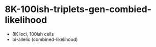 # 8K-100ish-triplets-gen-combied-likelihood

- 8K loci, 100ish cells
- bi-allelic (combined-likelihood)
